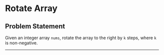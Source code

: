 # Rotate Array

## Problem Statement
Given an integer array `nums`, rotate the array to the right by `k` steps, where `k` is non-negative.

---


